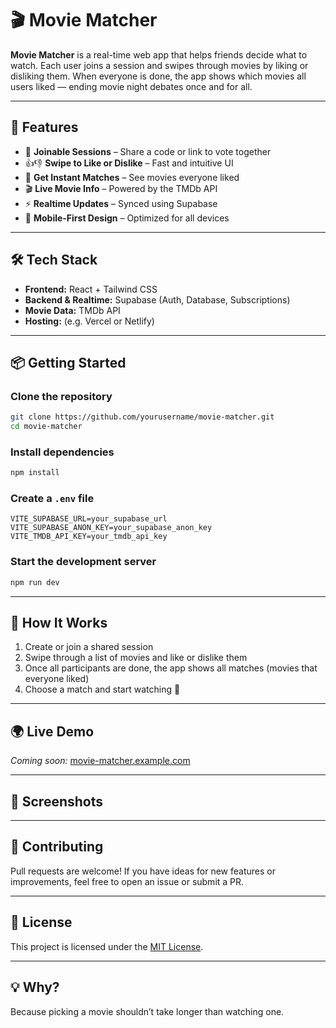 # 🎬 Movie Matcher

**Movie Matcher** is a real-time web app that helps friends decide what to watch. Each user joins a session and swipes through movies by liking or disliking them. When everyone is done, the app shows which movies all users liked — ending movie night debates once and for all.

---

## 🚀 Features

- 🔗 **Joinable Sessions** – Share a code or link to vote together  
- 👍👎 **Swipe to Like or Dislike** – Fast and intuitive UI  
- 🎯 **Get Instant Matches** – See movies everyone liked  
- 🎬 **Live Movie Info** – Powered by the TMDb API  
- ⚡ **Realtime Updates** – Synced using Supabase  
- 📱 **Mobile-First Design** – Optimized for all devices  

---

## 🛠 Tech Stack

- **Frontend:** React + Tailwind CSS  
- **Backend & Realtime:** Supabase (Auth, Database, Subscriptions)  
- **Movie Data:** TMDb API  
- **Hosting:** (e.g. Vercel or Netlify)  

---

## 📦 Getting Started

### Clone the repository

```bash
git clone https://github.com/yourusername/movie-matcher.git
cd movie-matcher
```

### Install dependencies

```bash
npm install
```

### Create a `.env` file

```env
VITE_SUPABASE_URL=your_supabase_url
VITE_SUPABASE_ANON_KEY=your_supabase_anon_key
VITE_TMDB_API_KEY=your_tmdb_api_key
```

### Start the development server

```bash
npm run dev
```

---

## 🧪 How It Works

1. Create or join a shared session  
2. Swipe through a list of movies and like or dislike them  
3. Once all participants are done, the app shows all matches (movies that everyone liked)  
4. Choose a match and start watching 🎉  

---

## 🌍 Live Demo

_Coming soon:_ [movie-matcher.example.com](https://movie-matcher.example.com)

---

## 📸 Screenshots

<!-- Example: ![Session screen](./screenshots/session.png) -->

---

## 🤝 Contributing

Pull requests are welcome! If you have ideas for new features or improvements, feel free to open an issue or submit a PR.

---

## 📝 License

This project is licensed under the [MIT License](LICENSE).

---

## 💡 Why?

Because picking a movie shouldn’t take longer than watching one.